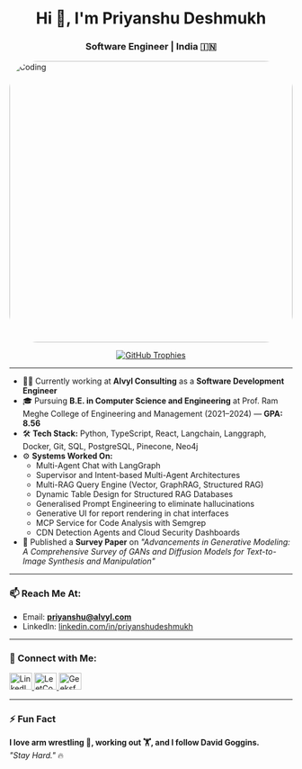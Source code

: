 <h1 align="center">Hi 🐯, I'm Priyanshu Deshmukh</h1>
<h3 align="center">Software Engineer | India 🇮🇳</h3>
<img class="bg" align="center" alt="Coding" width="100%" height="500px" style="border-radius: 50px;" src="https://thumbs.gfycat.com/CircularDefinitiveAsianelephant-size_restricted.gif">

<p align="center">
  <a href="https://github.com/ryo-ma/github-profile-trophy">
    <img src="https://github-profile-trophy.vercel.app/?username=priyansh4320" alt="GitHub Trophies" />
  </a>
</p>

---

- 👨‍💻 Currently working at **Alvyl Consulting** as a **Software Development Engineer**
- 🎓 Pursuing **B.E. in Computer Science and Engineering** at Prof. Ram Meghe College of Engineering and Management (2021–2024) — **GPA: 8.56**
- 🛠️ **Tech Stack:** Python, TypeScript, React, Langchain, Langgraph, Docker, Git, SQL, PostgreSQL, Pinecone, Neo4j
- ⚙️ **Systems Worked On:**
  - Multi-Agent Chat with LangGraph
  - Supervisor and Intent-based Multi-Agent Architectures
  - Multi-RAG Query Engine (Vector, GraphRAG, Structured RAG)
  - Dynamic Table Design for Structured RAG Databases
  - Generalised Prompt Engineering to eliminate hallucinations
  - Generative UI for report rendering in chat interfaces
  - MCP Service for Code Analysis with Semgrep
  - CDN Detection Agents and Cloud Security Dashboards
- 📄 Published a **Survey Paper** on *"Advancements in Generative Modeling: A Comprehensive Survey of GANs and Diffusion Models for Text-to-Image Synthesis and Manipulation"*

---

### 📫 Reach Me At:
- Email: **priyanshu@alvyl.com** 
- LinkedIn: [linkedin.com/in/priyanshudeshmukh](https://www.linkedin.com/in/priyanshudeshmukh/)

---

### 🔗 Connect with Me:
<p align="left">
  <a href="https://www.linkedin.com/in/priyanshudeshmukh/" target="_blank">
    <img src="https://raw.githubusercontent.com/rahuldkjain/github-profile-readme-generator/master/src/images/icons/Social/linked-in-alt.svg" alt="LinkedIn" width="40" height="30" />
  </a>
  <a href="https://leetcode.com/priyanshudeshmukh4/" target="_blank">
    <img src="https://raw.githubusercontent.com/rahuldkjain/github-profile-readme-generator/master/src/images/icons/Social/leet-code.svg" alt="LeetCode" width="40" height="30" />
  </a>
  <a href="https://auth.geeksforgeeks.org/user/priyanshudeshmukh4" target="_blank">
    <img src="https://raw.githubusercontent.com/rahuldkjain/github-profile-readme-generator/master/src/images/icons/Social/geeks-for-geeks.svg" alt="GeeksforGeeks" width="40" height="30" />
  </a>
</p>

---

### ⚡ Fun Fact
**I love arm wrestling 💪, working out 🏋️, and I follow David Goggins.**  
_"Stay Hard."_ 🔥

